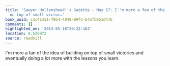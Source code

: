 ```yaml
---
title: 'Sawyer Hollenshead''s Gazette - May 17: I''m more a fan of the idea of building
  on top of small victor…'
book_uuid: c3c41411-f9b4-4049-89f5-b45fb951d47b
comments: []
highlighted_on: '2013-05-18T20:22:16Z'
location: 0.526972
source: readmill
---
```


I'm more a fan of the idea of building on top of small victories and eventually doing a lot more with the lessons you learn.